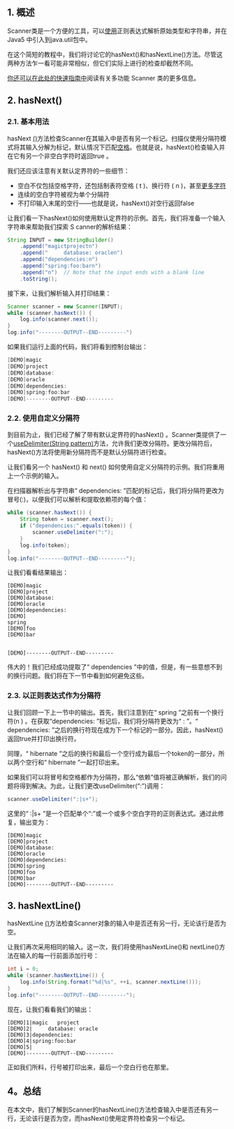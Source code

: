 ## 1. 概述

Scanner类是一个方便的工具，可以[使用](https://docs.oracle.com/en/java/javase/11/docs/api/java.base/java/util/Scanner.html)正则表达式解析原始类型和字符串，并在Java5 中引入到java.util包中。

在这个简短的教程中，我们将讨论它的hasNext()和hasNextLine()方法。尽管这两种方法乍一看可能非常相似，但它们实际上进行的检查却截然不同。

[你还可以在此处的快速指南中](https://www.baeldung.com/java-scanner)阅读有关多功能 Scanner 类的更多信息。

## 2. hasNext()

### 2.1. 基本用法

hasNext [()](https://docs.oracle.com/en/java/javase/11/docs/api/java.base/java/util/Scanner.html#hasNext())方法检查Scanner在其输入中是否有另一个标记。扫描仪使用分隔符模式将其输入分解为标记，默认情况下匹配[空格](https://docs.oracle.com/en/java/javase/11/docs/api/java.base/java/lang/Character.html#isWhitespace(char))。也就是说，hasNext()检查输入并在它有另一个非空白字符时返回true 。

我们还应该注意有关默认定界符的一些细节：

-   空白不仅包括空格字符，还包括制表符空格 ( t )、换行符 ( n )，甚至[更多字符](https://docs.oracle.com/en/java/javase/11/docs/api/java.base/java/lang/Character.html#isWhitespace(char))
-   连续的空白字符被视为单个分隔符
-   不打印输入末尾的空行——也就是说，hasNext()对空行返回false

让我们看一下hasNext()如何使用默认定界符的示例。首先，我们将准备一个输入字符串来帮助我们探索 S canner的解析结果：

```java
String INPUT = new StringBuilder()
    .append("magictprojectn")
    .append("     database: oraclen")
    .append("dependencies:n")
    .append("spring:foo:barn")
    .append("n")  // Note that the input ends with a blank line
    .toString();
```

接下来，让我们解析输入并打印结果：

```java
Scanner scanner = new Scanner(INPUT);
while (scanner.hasNext()) {
    log.info(scanner.next());
}
log.info("--------OUTPUT--END---------")

```

如果我们运行上面的代码，我们将看到控制台输出：

```java
[DEMO]magic
[DEMO]project
[DEMO]database:
[DEMO]oracle
[DEMO]dependencies:
[DEMO]spring:foo:bar
[DEMO]--------OUTPUT--END---------

```

### 2.2. 使用自定义分隔符

到目前为止，我们已经了解了带有默认定界符的hasNext() 。Scanner类提供了一个[useDelimiter(String pattern)](https://docs.oracle.com/en/java/javase/11/docs/api/java.base/java/util/Scanner.html#useDelimiter(java.lang.String))方法，允许我们更改分隔符。更改分隔符后，hasNext()方法将使用新分隔符而不是默认分隔符进行检查。

让我们看另一个 hasNext() 和 next() 如何使用自定义分隔符的示例。我们将重用上一个示例的输入。

在扫描器解析出与字符串“ dependencies: ”匹配的标记后，我们将分隔符更改为冒号(:)，以便我们可以解析和提取依赖项的每个值：

```java
while (scanner.hasNext()) {
    String token = scanner.next();
    if ("dependencies:".equals(token)) {
        scanner.useDelimiter(":");
    }
    log.info(token);
}
log.info("--------OUTPUT--END---------");
```

让我们看看结果输出：

```plaintext
[DEMO]magic
[DEMO]project
[DEMO]database:
[DEMO]oracle
[DEMO]dependencies:
[DEMO]
spring
[DEMO]foo
[DEMO]bar


[DEMO]--------OUTPUT--END---------
```

伟大的！我们已经成功提取了“ dependencies ”中的值，但是，有一些意想不到的换行问题。我们将在下一节中看到如何避免这些。

### 2.3. 以正则表达式作为分隔符

让我们回顾一下上一节中的输出。首先，我们注意到在“ spring ”之前有一个换行符(n ) 。在获取“dependencies: ”标记后，我们将分隔符更改为“ : ”。“ dependencies: ”之后的换行符现在成为下一个标记的一部分。因此，hasNext() 返回true并打印出换行符。

同理，“ hibernate ”之后的换行和最后一个空行成为最后一个token的一部分，所以两个空行和“ hibernate ”一起打印出来。

如果我们可以将冒号和空格都作为分隔符，那么“依赖”值将被正确解析，我们的问题将得到解决。为此，让我们更改useDelimiter(“:”)调用：

```java
scanner.useDelimiter(":|s+");

```

这里的“ :|s+ ”是一个匹配单个“:”或一个或多个空白字符的正则表达式。通过此修复，输出变为：

```plaintext
[DEMO]magic
[DEMO]project
[DEMO]database:
[DEMO]oracle
[DEMO]dependencies:
[DEMO]spring
[DEMO]foo
[DEMO]bar
[DEMO]--------OUTPUT--END---------
```

## 3. hasNextLine()

hasNextLine [()](https://docs.oracle.com/en/java/javase/11/docs/api/java.base/java/util/Scanner.html#hasNextLine())方法检查Scanner对象的输入中是否还有另一行，无论该行是否为空。

让我们再次采用相同的输入。这一次，我们将使用hasNextLine()和 nextLine()方法在输入的每一行前面添加行号：

```java
int i = 0;
while (scanner.hasNextLine()) {
    log.info(String.format("%d|%s", ++i, scanner.nextLine()));
}
log.info("--------OUTPUT--END---------");
```

现在，让我们看看我们的输出：

```plaintext
[DEMO]1|magic	project
[DEMO]2|     database: oracle
[DEMO]3|dependencies:
[DEMO]4|spring:foo:bar
[DEMO]5|
[DEMO]--------OUTPUT--END---------
```

正如我们所料，行号被打印出来，最后一个空白行也在那里。

## 4。总结

在本文中，我们了解到Scanner的hasNextLine()方法检查输入中是否还有另一行，无论该行是否为空，而hasNext()使用定界符检查另一个标记。